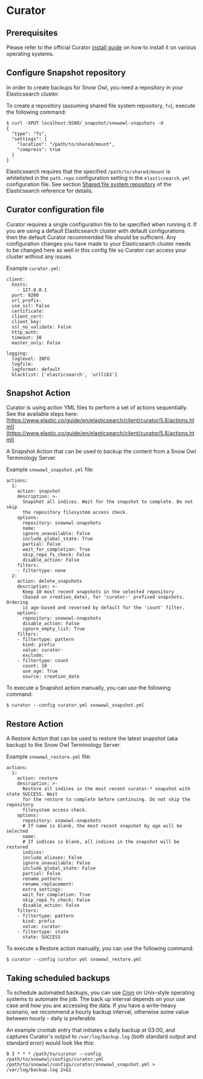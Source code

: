 # Curator

## Prerequisites

Please refer to the official Curator [install guide](https://www.elastic.co/guide/en/elasticsearch/client/curator/5.8/installation.html) on how to install it on various operating systems.

## Configure Snapshot repository

In order to create backups for Snow Owl, you need a repository in your Elasticsearch cluster.

To create a repository (assuming shared file system repository, `fs`), execute the following command:

```
$ curl -XPUT localhost:9200/_snapshot/snowowl-snapshots -d
{
  "type": "fs",
  "settings": {
    "location": "/path/to/shared/mount",
    "compress": true
  }
}
```

Elasticsearch requires that the specified `/path/to/shared/mount` is whitelisted in the `path.repo` configuration setting in the `elasticsearch.yml` configuration file. See section [Shared file system repository](https://www.elastic.co/guide/en/elasticsearch/reference/7.7/snapshots-register-repository.html#snapshots-filesystem-repository) of the Elasticsearch reference for details.

## Curator configuration file

Curator requires a single configuration file to be specified when running it. If you are using a default Elasticsearch cluster with default configurations then the default Curator recommended file should be sufficient. Any configuration changes you have made to your Elasticsearch cluster needs to be changed here as well in this config file so Curator can access your cluster without any issues.

Example `curator.yml`:

```
client:
  hosts:
    - 127.0.0.1
  port: 9200
  url_prefix:
  use_ssl: False
  certificate:
  client_cert:
  client_key:
  ssl_no_validate: False
  http_auth:
  timeout: 30
  master_only: False

logging:
  loglevel: INFO
  logfile:
  logformat: default
  blacklist: ['elasticsearch', 'urllib3']
```

## Snapshot Action

Curator is using action YML files to perform a set of actions sequentially. See the available steps here: [https://www.elastic.co/guide/en/elasticsearch/client/curator/5.8/actions.html](https://www.elastic.co/guide/en/elasticsearch/client/curator/5.8/actions.html)

A Snapshot Action that can be used to backup the content from a Snow Owl Terminology Server.

Example `snowowl_snapshot.yml` file:

```
actions:
  1:
    action: snapshot
    description: >-
      Snapshot all indices. Wait for the snapshot to complete. Do not skip
      the repository filesystem access check.
    options:
      repository: snowowl-snapshots
      name:
      ignore_unavailable: False
      include_global_state: True
      partial: False
      wait_for_completion: True
      skip_repo_fs_check: False
      disable_action: False
    filters:
    - filtertype: none
  2:
    action: delete_snapshots
    description: >-
      Keep 10 most recent snapshots in the selected repository
      (based on creation_date), for 'curator-' prefixed snapshots. Ordering
      is age-based and reversed by default for the 'count' filter.
    options:
      repository: snowowl-snapshots
      disable_action: False
      ignore_empty_list: True
    filters:
    - filtertype: pattern
      kind: prefix
      value: curator-
      exclude:
    - filtertype: count
      count: 10
      use_age: True
      source: creation_date
```

To execute a Snapshot action manually, you can use the following command:

```
$ curator --config curator.yml snowowl_snapshot.yml
```

## Restore Action

A Restore Action that can be used to restore the latest snapshot (aka backup) to the Snow Owl Terminology Server.

Example `snowowl_restore.yml` file:

```
actions:
  1:
    action: restore
    description: >-
      Restore all indices in the most recent curator-* snapshot with state SUCCESS. Wait
      for the restore to complete before continuing. Do not skip the repository
      filesystem access check.
    options:
      repository: snowowl-snapshots
      # If name is blank, the most recent snapshot by age will be selected
      name:
      # If indices is blank, all indices in the snapshot will be restored
      indices:
      include_aliases: False
      ignore_unavailable: False
      include_global_state: False
      partial: False
      rename_pattern:
      rename_replacement:
      extra_settings:
      wait_for_completion: True
      skip_repo_fs_check: False
      disable_action: False
    filters:
    - filtertype: pattern
      kind: prefix
      value: curator-
    - filtertype: state
      state: SUCCESS
```

To execute a Restore action manually, you can use the following command:

```
$ curator --config curator.yml snowowl_restore.yml
```

## Taking scheduled backups

To schedule automated backups, you can use [Cron](https://en.wikipedia.org/wiki/Cron) on Unix-style operating systems to automate the job. The back up interval depends on your use case and how you are accessing the data. If you have a write-heavy scenario, we recommend a hourly backup interval, otherwise some value between hourly - daily is preferable.

An example crontab entry that initiates a daily backup at 03:00, and captures Curator's output to `/var/log/backup.log` (both standard output and standard error) would look like this:

```
0 3 * * * /path/to/curator --config /path/to/snowowl/configs/curator.yml /path/to/snowowl/configs/curator/snowowl_snapshot.yml > /var/log/backup.log 2>&1
```
